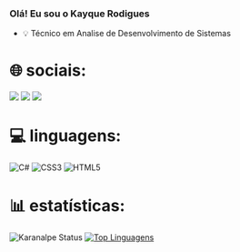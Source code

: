 ### Olá! Eu sou o Kayque Rodigues

- 💡 Técnico em Analise de Desenvolvimento de Sistemas 

# 🌐 sociais:

<div>
 <a href="https://www.instagram.com/kay.rf/" target="_blank"><img src="https://img.shields.io/badge/-Instagram-%23E4405F?style=for-the-badge&logo=instagram&logoColor=white" target="_blank"></a>
  <a href = "mailto:kayquerodrigues.f@gmail.com"><img src="https://img.shields.io/badge/-Gmail-%23333?style=for-the-badge&logo=gmail&logoColor=white" target="_blank"></a>
<a href="https://www.linkedin.com/in/kayque-rodrigues-1ab1b4241/" target="_blank"><img src="https://img.shields.io/badge/-LinkedIn-%230077B5?style=for-the-badge&logo=linkedin&logoColor=white" target="_blank"></a> 
</div>

# 💻 linguagens:
![C#](https://img.shields.io/badge/c%23-%23239120.svg?style=for-the-badge&logo=c-sharp&logoColor=white) ![CSS3](https://img.shields.io/badge/css3-%231572B6.svg?style=for-the-badge&logo=css3&logoColor=white) ![HTML5](https://img.shields.io/badge/html5-%23E34F26.svg?style=for-the-badge&logo=html5&logoColor=white) 


# 📊 estatísticas:

![Karanalpe Status](https://github-readme-stats.vercel.app/api?kayfidelis=karanalpe&show_icons=true)
[![Top Linguagens](https://github-readme-stats.vercel.app/api/top-langs/?kayfidelis=karanalpe&layout=compact)](https://github.com/anuraghazra/github-readme-stats)




